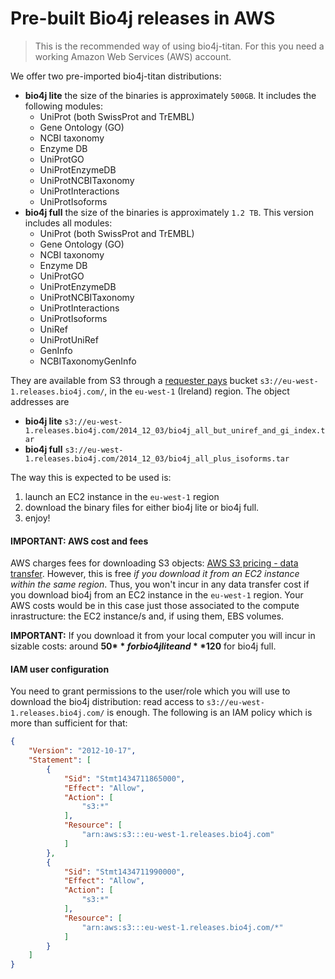 # Pre-built Bio4j releases in AWS

> This is the recommended way of using bio4j-titan. For this you need a working Amazon Web Services (AWS) account.

We offer two pre-imported bio4j-titan distributions:

- **bio4j lite** the size of the binaries is approximately `500GB`. It includes the following modules:  
    - UniProt (both SwissProt and TrEMBL)
    - Gene Ontology (GO)
    - NCBI taxonomy
    - Enzyme DB
    - UniProtGO
    - UniProtEnzymeDB
    - UniProtNCBITaxonomy
    - UniProtInteractions
    - UniProtIsoforms
- **bio4j full** the size of the binaries is approximately `1.2 TB`. This version includes all modules:
    - UniProt (both SwissProt and TrEMBL)
    - Gene Ontology (GO)
    - NCBI taxonomy
    - Enzyme DB
    - UniProtGO
    - UniProtEnzymeDB
    - UniProtNCBITaxonomy
    - UniProtInteractions
    - UniProtIsoforms
    - UniRef
    - UniProtUniRef
    - GenInfo
    - NCBITaxonomyGenInfo

They are available from S3 through a [requester pays](http://docs.aws.amazon.com/AmazonS3/latest/dev/RequesterPaysBuckets.html) bucket `s3://eu-west-1.releases.bio4j.com/`, in the `eu-west-1` (Ireland) region. The object addresses are

- **bio4j lite** `s3://eu-west-1.releases.bio4j.com/2014_12_03/bio4j_all_but_uniref_and_gi_index.tar`
- **bio4j full** `s3://eu-west-1.releases.bio4j.com/2014_12_03/bio4j_all_plus_isoforms.tar`

The way this is expected to be used is:

1. launch an EC2 instance in the `eu-west-1` region
2. download the binary files for either bio4j lite or bio4j full.
3. enjoy!

#### IMPORTANT: AWS cost and fees

AWS charges fees for downloading S3 objects: [AWS S3 pricing - data transfer](https://aws.amazon.com/s3/pricing/#Data_Transfer_Pricing). However, this is free _if you download it from an EC2 instance within the same region_. Thus, you won't incur in any data transfer cost if you download bio4j from an EC2 instance in the `eu-west-1` region. Your AWS costs would be in this case just those associated to the compute inrastructure: the EC2 instance/s and, if using them, EBS volumes.

**IMPORTANT:** If you download it from your local computer you will incur in sizable costs: around **50$** for bio4j lite and **120$** for bio4j full.

#### IAM user configuration

You need to grant permissions to the user/role which you will use to download the bio4j distribution: read access to `s3://eu-west-1.releases.bio4j.com/` is enough. The following is an IAM policy which is more than sufficient for that:

``` json
{
    "Version": "2012-10-17",
    "Statement": [
        {
            "Sid": "Stmt1434711865000",
            "Effect": "Allow",
            "Action": [
                "s3:*"
            ],
            "Resource": [
                "arn:aws:s3:::eu-west-1.releases.bio4j.com"
            ]
        },
        {
            "Sid": "Stmt1434711990000",
            "Effect": "Allow",
            "Action": [
                "s3:*"
            ],
            "Resource": [
                "arn:aws:s3:::eu-west-1.releases.bio4j.com/*"
            ]
        }
    ]
}
```
